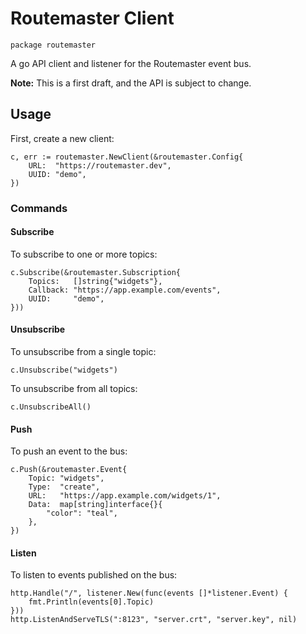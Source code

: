 # Routemaster Client

`package routemaster`

A go API client and listener for the Routemaster event bus.

**Note:** This is a first draft, and the API is subject to change.

## Usage

First, create a new client:

	c, err := routemaster.NewClient(&routemaster.Config{
		URL:  "https://routemaster.dev",
		UUID: "demo",
	})

### Commands

#### Subscribe

To subscribe to one or more topics:

	c.Subscribe(&routemaster.Subscription{
		Topics:   []string{"widgets"},
		Callback: "https://app.example.com/events",
		UUID:     "demo",
	}))

#### Unsubscribe

To unsubscribe from a single topic:

	c.Unsubscribe("widgets")

To unsubscribe from all topics:

	c.UnsubscribeAll()

#### Push

To push an event to the bus:

	c.Push(&routemaster.Event{
		Topic: "widgets",
		Type:  "create",
		URL:   "https://app.example.com/widgets/1",
		Data:  map[string]interface{}{
			"color": "teal",
		},
	})

#### Listen

To listen to events published on the bus:

	http.Handle("/", listener.New(func(events []*listener.Event) {
		fmt.Println(events[0].Topic)
	}))
	http.ListenAndServeTLS(":8123", "server.crt", "server.key", nil)
